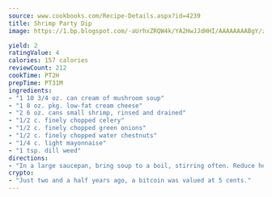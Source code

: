 ```yaml
---
source: www.cookbooks.com/Recipe-Details.aspx?id=4239
title: Shrimp Party Dip
image: https://1.bp.blogspot.com/-aUrhxZRQW4k/YA2HwJJdHHI/AAAAAAAABgY/z2R8OXCxqDoBQtRn-q-fHG8g9_G4G1HBwCLcBGAsYHQ/s320/13.png

yield: 2
ratingValue: 4
calories: 157 calories
reviewCount: 212
cookTime: PT2H
prepTime: PT31M
ingredients:
- "1 10 3/4 oz. can cream of mushroom soup"
- "1 8 oz. pkg. low-fat cream cheese"
- "2 6 oz. cans small shrimp, rinsed and drained"
- "1/2 c. finely chopped celery"
- "1/2 c. finely chopped green onions"
- "1/2 c. finely chopped water chestnuts"
- "1/4 c. light mayonnaise"
- "1 tsp. dill weed"
directions:
- "In a large saucepan, bring soup to a boil, stirring often. Reduce heat and add cream cheese. Stir until smooth. Stir in celery, green onions, water chestnuts, shrimp, mayonnaise and dill. Heat through. Put dip in small slow cooker to keep warm. Serve with crackers."
crypto:
- "Just two and a half years ago, a bitcoin was valued at 5 cents."
---
```

